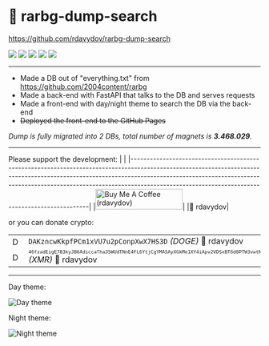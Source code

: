 # 🧲 rarbg-dump-search

<https://github.com/rdavydov/rarbg-dump-search>

![](https://img.shields.io/github/license/rdavydov/rarbg-dump-search?style=for-the-badge&logo=github&color=purple&logoColor=thistle)
![](https://img.shields.io/github/stars/rdavydov/rarbg-dump-search?style=for-the-badge&logo=github&color=darkblue&logoColor=aquamarine)
![](https://img.shields.io/github/forks/rdavydov/rarbg-dump-search?style=for-the-badge&logo=github&color=darkblue&logoColor=aquamarine)
![](https://img.shields.io/github/watchers/rdavydov/rarbg-dump-search?style=for-the-badge&logo=github&color=darkblue&logoColor=aquamarine)
![](https://img.shields.io/github/last-commit/rdavydov/rarbg-dump-search?style=for-the-badge&logo=github&color=darkgreen&logoColor=lightgreen)

<hr>

- Made a DB out of "everything.txt" from <https://github.com/2004content/rarbg>
- Made a back-end with FastAPI that talks to the DB and serves requests
- Made a front-end with day/night theme to search the DB via the back-end
- <s>Deployed the front-end to the GitHub Pages</s>

*Dump is fully migrated into 2 DBs, total number of magnets is **3.468.029**.*

<hr>

Please support the development:
|                                                                                                                                                                                                                                                                                                           |
|-----------------------------------------------------------------------------------------------------------------------------------------------------------------------------------------------------------------------------------------------------------------------------------------------------------|
|<a href="https://www.buymeacoffee.com/davydov" target="_blank"><img src="https://cdn.buymeacoffee.com/buttons/lato-yellow.png" alt="Buy Me A Coffee (rdavydov)" height="41" width="174"></a>|
|🤝 rdavydov|

or you can donate crypto:

|                                                                                                                                                                                                                                                                                                           |                                               |
|-----------------------------------------------------------------------------------------------------------------------------------------------------------------------------------------------------------------------------------------------------------------------------------------------------------|-----------------------------------------------|
|<img src="https://dynamic-assets.coinbase.com/3803f30367bb3972e192cd3fdd2230cd37e6d468eab12575a859229b20f12ff9c994d2c86ccd7bf9bc258e9bd5e46c5254283182f70caf4bd02cc4f8e3890d82/asset_icons/1597d628dd19b7885433a2ac2d7de6ad196c519aeab4bfe679706aacbf1df78a.png" alt="Donate DOGE" height="16" width="16"> | `DAKzncwKkpfPCm1xVU7u2pConpXwX7HS3D` *(DOGE)* 🤝 rdavydov|
|<img src="https://dynamic-assets.coinbase.com/a353373ccecedb0e8b6f51ed78db22fbe0167d63d129b15963407f71392c052ae5f2ffd5fbaa6e976da86b73987a335462022f5f54ec559360683ddb8da3da96/asset_icons/a6f13081ab7468290003b49b78fc383614e113700a151a4f9794c556f5c3ca9a.png" alt="Donate XMR" height="16" width="16"> | <sub><sup>`46fzadEigE7B3kyJB6AdiccaTha3SWUdTNnE4FL6YtjCgYMASAyXGkMe1XY4iApv2VDSxBT6d8PTW3vwtNWnfu6W4g4jyJF`</sup></sub> *(XMR)* 🤝 rdavydov|

<hr>

Day theme:

![Day theme](https://raw.githubusercontent.com/rdavydov/rarbg-dump-search/main/screenshot.png)

Night theme:

![Night theme](https://raw.githubusercontent.com/rdavydov/rarbg-dump-search/main/screenshot-night-theme.png)
